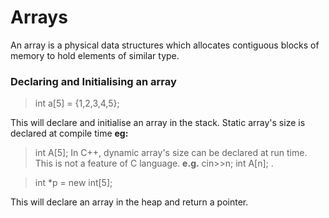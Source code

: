 # Arrays
An array is a physical data structures which allocates contiguous blocks of memory to hold elements of similar type.
### Declaring and Initialising an array
> int a[5] = {1,2,3,4,5};

This will declare and initialise an array in the stack. 
Static array's size is declared at compile time **eg:** 
> int A[5];
In C++, dynamic array's size can be declared at run time. This is not a feature of C language. **e.g.** 
> cin>>n; int A[n]; .

> int *p = new int[5];

This will declare an array in the heap and return a pointer.

